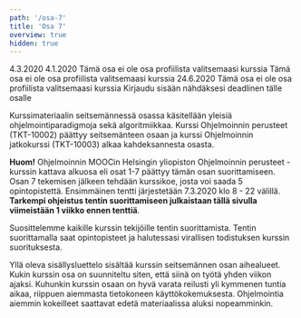 ```yaml
---
path: '/osa-7'
title: 'Osa 7'
overview: true
hidden: true
---
```


<only-for-course-variant variant="dl">
  <deadline>4.3.2020</deadline>
</only-for-course-variant>

<only-for-course-variant variant="nodl">
  <deadline>4.1.2020</deadline>
</only-for-course-variant>

<only-for-course-variant variant="ohja-dl">
  <deadline>Tämä osa ei ole osa profiilista valitsemaasi kurssia</deadline>
</only-for-course-variant>

<only-for-course-variant variant="ohja-nodl">
  <deadline>Tämä osa ei ole osa profiilista valitsemaasi kurssia</deadline>
</only-for-course-variant>

<only-for-course-variant variant="kesa-dl">
  <deadline>24.6.2020</deadline>
</only-for-course-variant>

<only-for-course-variant variant="kesa-ohja-dl">
  <deadline>Tämä osa ei ole osa profiilista valitsemaasi kurssia</deadline>
</only-for-course-variant>

<only-for-not-logged-in>
  <deadline>Kirjaudu sisään nähdäksesi deadlinen tälle osalle</deadline>
</only-for-not-logged-in>

Kurssimateriaalin seitsemännessä osassa käsitellään yleisiä ohjelmointiparadigmoja sekä algoritmiikkaa. Kurssi Ohjelmoinnin perusteet (TKT-10002) päättyy seitsemänteen osaan ja kurssi Ohjelmoinnin jatkokurssi (TKT-10003) alkaa kahdeksannesta osasta.


<text-box variant="hint" name="Kurssin kokeesta">

**Huom!** Ohjelmoinnin MOOCin Helsingin yliopiston Ohjelmoinnin perusteet -kurssin kattava alkuosa eli osat 1-7 päättyy tämän osan suorittamiseen. Osan 7 tekemisen jälkeen tehdään kurssikoe, josta voi saada 5 opintopistettä. Ensimmäinen tentti järjestetään 7.3.2020 klo 8 - 22 välillä. **Tarkempi ohjeistus tentin suorittamiseen julkaistaan tällä sivulla viimeistään 1 viikko ennen tenttiä**. 

Suosittelemme kaikille kurssin tekijöille tentin suorittamista. Tentin suorittamalla saat opintopisteet ja halutessasi virallisen todistuksen kurssin suorituksesta.

</text-box>

<please-login></please-login>

<pages-in-this-section></pages-in-this-section>

Yllä oleva sisällysluettelo sisältää kurssin seitsemännen osan aihealueet. Kukin kurssin osa on suunniteltu siten, että siinä on työtä yhden viikon ajaksi. Kuhunkin kurssin osaan on hyvä varata reilusti yli kymmenen tuntia aikaa, riippuen aiemmasta tietokoneen käyttökokemuksesta. Ohjelmointia aiemmin kokeilleet saattavat edetä materiaalissa aluksi nopeamminkin.


<exercises-in-this-section></exercises-in-this-section>
